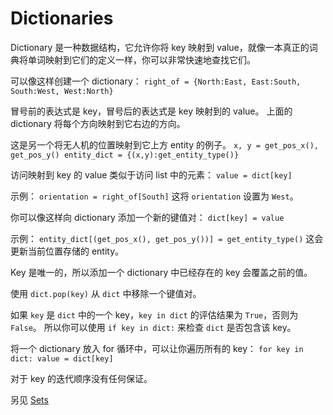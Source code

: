 # Dictionaries
Dictionary 是一种数据结构，它允许你将 key 映射到 value，就像一本真正的词典将单词映射到它们的定义一样，你可以非常快速地查找它们。

可以像这样创建一个 dictionary：
`right_of = {North:East, East:South, South:West, West:North}`

冒号前的表达式是 key，冒号后的表达式是 key 映射到的 value。
上面的 dictionary 将每个方向映射到它右边的方向。

这是另一个将无人机的位置映射到它上方 entity 的例子。
`x, y = get_pos_x(), get_pos_y()
entity_dict = {(x,y):get_entity_type()}`

访问映射到 key 的 value 类似于访问 list 中的元素：
`value = dict[key]`

示例：
`orientation = right_of[South]`
这将 `orientation` 设置为 `West`。

你可以像这样向 dictionary 添加一个新的键值对：
`dict[key] = value`

示例：
`entity_dict[(get_pos_x(), get_pos_y())] = get_entity_type()`
这会更新当前位置存储的 entity。

Key 是唯一的，所以添加一个 dictionary 中已经存在的 key 会覆盖之前的值。

使用 `dict.pop(key)` 从 `dict` 中移除一个键值对。

如果 `key` 是 `dict` 中的一个 key，`key in dict` 的评估结果为 `True`，否则为 `False`。
所以你可以使用 `if key in dict:` 来检查 `dict` 是否包含该 key。

将一个 dictionary 放入 for 循环中，可以让你遍历所有的 key：
`for key in dict:
	value = dict[key]`

对于 key 的迭代顺序没有任何保证。

另见 [Sets](docs/scripting/sets.md)